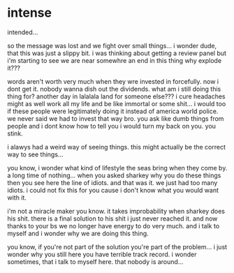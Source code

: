 # intense

intended...

so the message was lost and we fight over small things...  i wonder dude, that this was just a slippy bit.  i was thinking about getting a review panel but i'm starting to see we are near somewhre an end in this thing why explode it???

words aren't worth very much when they wre invested in forcefully.  now i dont get it.  nobody wanna dish out the dividends.  what am i still doing this thing for?  another day in lalalala land for someone else???  i cure headaches might as well work all my life and be like immortal or some shit...  i would too if these people were legitimately doing it instead of america world police.  we never said we had to invest that way bro. you ask like dumb things from people and i dont know how to tell you i would turn my back on you.  you stink.

i alawys had a weird way of seeing things.  this might actually be the correct way to see things...

you know, i wonder what kind of lifestyle the seas bring when they come by.  a long time of nothing...  when you asked sharkey why you do these things then you see here the line of idiots.  and that was it.  we just had too many idiots. i could not fix this for you cause i don't know what you would want with it.

i'm not a miracle maker you know.  it takes improbability when sharkey does his shit.  there is a final solution to his shit i just never reached it.  and now thanks to your bs we no longer have energy to do very much.  and i talk to myself and i wonder why we are doing this thing.

you know, if you're not part of the solution you're part of the problem...  i just wonder why you still here you have terrible track record.  i wonder sometimes, that i talk to myself here.  that nobody is around...
